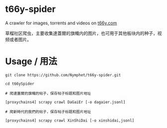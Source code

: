 # t66y-spider
A crawler for images, torrents and videos on [t66y.com](t66y.com)

草榴社区爬虫，主要收集達蓋爾的旗幟内的图片，也可用于其他板块内的种子，视频或者图片。

# Usage / 用法

    git clone https://github.com/Nymphet/t66y-spider.git
    
    cd t66ySpider
    
    # 爬達蓋爾的旗幟的帖子，保存帖子标题和图片地址
    
    [proxychains4] scrapy crawl DaGaiEr [-o dagaier.jsonl]
    
    # 爬新時代的我們的帖子，保存帖子标题和图片地址
    
    [proxychains4] scrapy crawl XinShiDai [-o xinshidai,jsonl]
    
